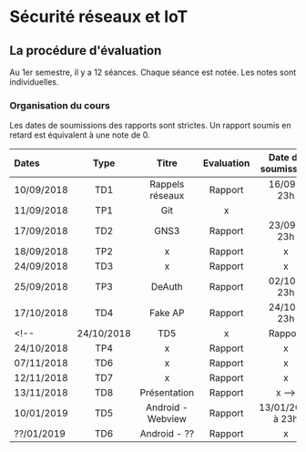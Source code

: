 # Sécurité réseaux et IoT


## La procédure d'évaluation

Au 1er semestre, il y a 12 séances. Chaque séance est notée.
Les notes sont individuelles.

### Organisation du cours

Les dates de soumissions des rapports sont strictes. Un rapport soumis en retard est équivalent à une note de 0.

| Dates  | Type | Titre | Evaluation | Date de soumission
| :------------ |:---------------:|:---------------:| :---------------:|:---------------:|
| 10/09/2018    |       TD1       |Rappels réseaux  |Rapport |  16/09 à 23h
| 11/09/2018    |       TP1       |    Git          |x |  
| 17/09/2018    |       TD2       |    GNS3         |Rapport | 23/09 à 23h
| 18/09/2018    |       TP2       |     x           |Rapport | x
| 24/09/2018    |       TD3       |     x           |Rapport | x  
| 25/09/2018    |       TP3       |     DeAuth      |Rapport | 02/10 à 23h   
| 17/10/2018    |       TD4       |     Fake AP     |Rapport | 24/10 à 23h  
<!-- | 24/10/2018    |       TD5       |     x           |Rapport | x
| 24/10/2018    |       TP4       |     x           |Rapport | x
| 07/11/2018    |       TD6       |     x           |Rapport | x   
| 12/11/2018    |       TD7       |     x           |Rapport | x  
| 13/11/2018    |       TD8       | Présentation    |Rapport | x -->
| 10/01/2019    |       TD5       | Android - Webview |Rapport | 13/01/2019 à 23h  
| ??/01/2019    |       TD6       | Android -     ??  |Rapport | x
